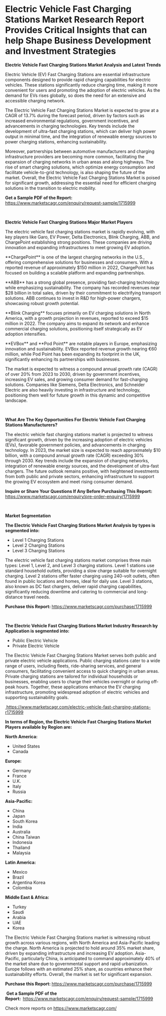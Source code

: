 <p><h1>Electric Vehicle Fast Charging Stations Market Research Report Provides Critical Insights that can help Shape Business Development and Investment Strategies</h1></p><p><strong>Electric Vehicle Fast Charging Stations Market Analysis and Latest Trends</strong></p>
<p><p>Electric Vehicle (EV) Fast Charging Stations are essential infrastructure components designed to provide rapid charging capabilities for electric vehicles. These stations significantly reduce charging time, making it more convenient for users and promoting the adoption of electric vehicles. As the demand for EVs rises globally, so does the need for an extensive and accessible charging network.</p><p>The Electric Vehicle Fast Charging Stations Market is expected to grow at a CAGR of 13.7% during the forecast period, driven by factors such as increased environmental regulations, government incentives, and advancements in charging technologies. Key trends include the development of ultra-fast charging stations, which can deliver high power output in minimal time, and the integration of renewable energy sources to power charging stations, enhancing sustainability.</p><p>Moreover, partnerships between automotive manufacturers and charging infrastructure providers are becoming more common, facilitating the expansion of charging networks in urban areas and along highways. The rise of smart charging solutions, which optimize energy consumption and facilitate vehicle-to-grid technology, is also shaping the future of the market. Overall, the Electric Vehicle Fast Charging Stations Market is poised for significant growth, addressing the essential need for efficient charging solutions in the transition to electric mobility.</p></p>
<p><strong>Get a Sample PDF of the Report:&nbsp;</strong> <a href="https://www.marketscagr.com/enquiry/request-sample/1715999?utm_campaign=2304&utm_medium=2&utm_source=Github&utm_content=ia&utm_term=28032025&utm_id=electric-vehicle-fast-charging-stations">https://www.marketscagr.com/enquiry/request-sample/1715999</a></p>
<p>&nbsp;</p>
<p><strong>Electric Vehicle Fast Charging Stations Major Market Players</strong></p>
<p><p>The electric vehicle fast charging stations market is rapidly evolving, with key players like Garo, EV Power, Delta Electronics, Blink Charging, ABB, and ChargePoint establishing strong positions. These companies are driving innovation and expanding infrastructures to meet growing EV adoption.</p><p>**ChargePoint** is one of the largest charging networks in the U.S., offering comprehensive solutions for businesses and consumers. With a reported revenue of approximately $150 million in 2022, ChargePoint has focused on building a scalable platform and expanding partnerships.</p><p>**ABB** has a strong global presence, providing fast-charging technology while emphasizing sustainability. The company has recorded revenues near $28 billion in total sales, driven by their commitment to electrifying transport solutions. ABB continues to invest in R&D for high-power chargers, showcasing robust growth potential.</p><p>**Blink Charging** focuses primarily on EV charging solutions in North America, with a growth projection in revenues, reported to exceed $15 million in 2022. The company aims to expand its network and enhance commercial charging solutions, positioning itself strategically as EV adoption intensifies.</p><p>**EVBox** and **Pod Point** are notable players in Europe, emphasizing innovation and sustainability. EVBox reported revenue growth nearing €60 million, while Pod Point has been expanding its footprint in the UK, significantly enhancing its partnerships with businesses.</p><p>The market is expected to witness a compound annual growth rate (CAGR) of over 20% from 2023 to 2030, driven by government incentives, increasing EV sales, and growing consumer demand for fast-charging solutions. Companies like Siemens, Delta Electronics, and Schneider Electric are also heavily investing in infrastructure and technology, positioning them well for future growth in this dynamic and competitive landscape.</p></p>
<p>&nbsp;</p>
<p><strong>What Are The Key Opportunities For Electric Vehicle Fast Charging Stations Manufacturers?</strong></p>
<p><p>The electric vehicle fast charging stations market is projected to witness significant growth, driven by the increasing adoption of electric vehicles (EVs), favorable government policies, and advancements in charging technology. In 2023, the market size is expected to reach approximately $10 billion, with a compound annual growth rate (CAGR) exceeding 30% through 2030. Key trends include the expansion of charging networks, integration of renewable energy sources, and the development of ultra-fast chargers. The future outlook remains positive, with heightened investments from both public and private sectors, enhancing infrastructure to support the growing EV ecosystem and meet rising consumer demand.</p></p>
<p><strong>Inquire or Share Your Questions If Any Before Purchasing This Report:</strong> <a href="https://www.marketscagr.com/enquiry/pre-order-enquiry/1715999?utm_campaign=2304&utm_medium=2&utm_source=Github&utm_content=ia&utm_term=28032025&utm_id=electric-vehicle-fast-charging-stations">https://www.marketscagr.com/enquiry/pre-order-enquiry/1715999</a></p>
<p>&nbsp;</p>
<p><strong>Market Segmentation</strong></p>
<p><strong>The Electric Vehicle Fast Charging Stations Market Analysis by types is segmented into:</strong></p>
<p><ul><li>Level 1 Charging Stations</li><li>Level 2 Charging Stations</li><li>Level 3 Charging Stations</li></ul></p>
<p><p>The electric vehicle fast charging stations market comprises three main types: Level 1, Level 2, and Level 3 charging stations. Level 1 stations use standard household outlets, providing a slow charge suitable for overnight charging. Level 2 stations offer faster charging using 240-volt outlets, often found in public locations and homes, ideal for daily use. Level 3 stations, also known as DC fast chargers, deliver rapid charging capabilities, significantly reducing downtime and catering to commercial and long-distance travel needs.</p></p>
<p><strong>Purchase this Report:&nbsp;</strong><a href="https://www.marketscagr.com/purchase/1715999?utm_campaign=2304&utm_medium=2&utm_source=Github&utm_content=ia&utm_term=28032025&utm_id=electric-vehicle-fast-charging-stations">https://www.marketscagr.com/purchase/1715999</a></p>
<p>&nbsp;</p>
<p><strong>The Electric Vehicle Fast Charging Stations Market Industry Research by Application is segmented into:</strong></p>
<p><ul><li>Public Electric Vehicle</li><li>Private Electric Vehicle</li></ul></p>
<p><p>The Electric Vehicle Fast Charging Stations Market serves both public and private electric vehicle applications. Public charging stations cater to a wide range of users, including fleets, ride-sharing services, and general consumers, facilitating convenient access to quick charging in urban areas. Private charging stations are tailored for individual households or businesses, enabling users to charge their vehicles overnight or during off-peak hours. Together, these applications enhance the EV charging infrastructure, promoting widespread adoption of electric vehicles and supporting sustainability goals.</p></p>
<p><a href="https://www.marketscagr.com/electric-vehicle-fast-charging-stations-r1715999?utm_campaign=2304&utm_medium=2&utm_source=Github&utm_content=ia&utm_term=28032025&utm_id=electric-vehicle-fast-charging-stations">&nbsp;https://www.marketscagr.com/electric-vehicle-fast-charging-stations-r1715999</a></p>
<p><strong>In terms of Region, the Electric Vehicle Fast Charging Stations Market Players available by Region are:</strong></p>
<p>
    <p> <strong> North America: </strong>
        <ul>
            <li>United States</li>
            <li>Canada</li>
        </ul>
        </p> 
    <p> <strong> Europe: </strong>
        <ul>
            <li>Germany</li>
            <li>France</li>
            <li>U.K.</li>
            <li>Italy</li>
            <li>Russia</li>
        </ul>
        </p> 
    <p> <strong> Asia-Pacific: </strong>
        <ul>
            <li>China</li>
            <li>Japan</li>
            <li>South Korea</li>
            <li>India</li>
            <li>Australia</li>
            <li>China Taiwan</li>
            <li>Indonesia</li>
            <li>Thailand</li>
            <li>Malaysia</li>
        </ul>
        </p> 
    <p> <strong> Latin America: </strong>
        <ul>
            <li>Mexico</li>
            <li>Brazil</li>
            <li>Argentina Korea</li>
            <li>Colombia</li>
        </ul>
        </p> 
    <p> <strong> Middle East & Africa: </strong>
        <ul>
            <li>Turkey</li>
            <li>Saudi</li>
            <li>Arabia</li>
            <li>UAE</li>
            <li>Korea</li>
        </ul>
    </p>
    </p>
<p><p>The Electric Vehicle Fast Charging Stations market is witnessing robust growth across various regions, with North America and Asia-Pacific leading the charge. North America is projected to hold around 35% market share, driven by expanding infrastructure and increasing EV adoption. Asia-Pacific, particularly China, is anticipated to command approximately 40% of the market share due to governmental support and rapid urbanization. Europe follows with an estimated 25% share, as countries enhance their sustainability efforts. Overall, the market is set for significant expansion.</p></p>
<p><strong>Purchase this Report: </strong><a href="https://www.marketscagr.com/purchase/1715999?utm_campaign=2304&utm_medium=2&utm_source=Github&utm_content=ia&utm_term=28032025&utm_id=electric-vehicle-fast-charging-stations">https://www.marketscagr.com/purchase/1715999</a></p>
<p>&nbsp;<strong>Get a Sample PDF of the Report:&nbsp;&nbsp;</strong><a href="https://www.marketscagr.com/enquiry/request-sample/1715999?utm_campaign=2304&utm_medium=2&utm_source=Github&utm_content=ia&utm_term=28032025&utm_id=electric-vehicle-fast-charging-stations">https://www.marketscagr.com/enquiry/request-sample/1715999</a></p>
<p><strong></strong></p>
<p>Check more reports on <a href="https://www.marketscagr.com/?utm_campaign=2304&utm_medium=2&utm_source=Github&utm_content=ia&utm_term=28032025&utm_id=electric-vehicle-fast-charging-stations">https://www.marketscagr.com/</a></p>